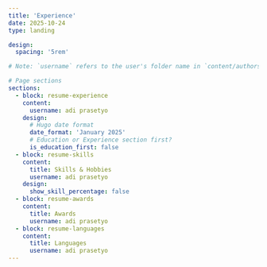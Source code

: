 ```yaml
---
title: 'Experience'
date: 2025-10-24
type: landing

design:
  spacing: '5rem'

# Note: `username` refers to the user's folder name in `content/authors/`

# Page sections
sections:
  - block: resume-experience
    content:
      username: adi prasetyo
    design:
      # Hugo date format
      date_format: 'January 2025'
      # Education or Experience section first?
      is_education_first: false
  - block: resume-skills
    content:
      title: Skills & Hobbies
      username: adi prasetyo
    design:
      show_skill_percentage: false
  - block: resume-awards
    content:
      title: Awards
      username: adi prasetyo
  - block: resume-languages
    content:
      title: Languages
      username: adi prasetyo
---
```

